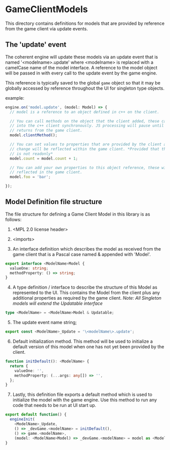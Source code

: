 # GameClientModels
This directory contains definitions for models that are provided by reference from the game client via update events.

## The 'update' event
The coherent engine will update these models via an update event that is named '\<modelname\>.update' where \<modelname\> is replaced with a camelCase name of the model interface. A reference to the model object will be passed in with every call to the update event by the game engine. 

This reference is typically saved to the global `game` object so that it may be globally accessed by reference throughout the UI for singleton type objects.

example: 

```typescript
engine.on('model.update', (model: Model) => {
  // model is a reference to an object defined in c++ on the client.

  // You can call methods on the object that the client added, these call directly
  // into the c++ client synchronously. JS processing will pause until the method 
  // returns from the game client.
  model.clientMethod();

  // You can set values to properties that are provided by the client and the
  // change will be reflected within the game client. *Provided that the property
  // is not readonly*
  model.count = model.count + 1;

  // You can add your own properties to this object reference, these will not be 
  // reflected in the game client.
  model.foo = 'bar';

});
```

## Model Definition file structure

The file structure for defining a Game Client Model in this library is as follows:

1. \<MPL 2.0 license header\>

2. \<imports\>

3. An interface definition which describes the model as received from the game client that is a Pascal case named & appended with 'Model'.

```typescript
export interface <ModelName>Model {
  valueOne: string;
  methodProperty: () => string;
}
```

4. A type definition / interface to describe the structure of this Model as represented to the UI. This contains the Model from the client plus any additional properties as required by the game client. *Note: All Singleton models will extend the Updatable interface*

```typescript
type <ModelName> = <ModelName>Model & Updatable;
```

5. The update event name string;

```typescript
export const <ModelName>_Update = '\<modelName\>.update';
```

6. Default initialization method. This method will be used to initialize a default version of this model when one has not yet been provided by the client.

```typescript
function initDefault(): <ModelName> {
  return {
    valueOne: '',
    methodProperty: (...args: any[]) => '',
  };
}
```

7. Lastly, this definition file exports a default method which is used to initialize the model with the game engine. Use this method to run any code that needs to be run at UI start up.

```typescript
export default function() {
  engineInit(
    <ModelName>_Update,
    () => _devGame.<modelName> = initDefault(),
    () => game.<modelName>,
    (model: <ModelName>Model) => _devGame.<modelName> = model as <ModelName>);
}
```
